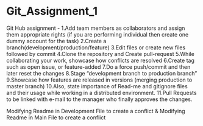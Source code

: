 # Git_Assignment_1
 Git Hub assignment - 1.Add team members as collaborators and assign them appropriate rights (if you are performing individual then create one dummy account for the task) 2.Create a branch(development/production/feature) 3.Edit files or create new files followed by commit 4.Clone the repository and Create pull-request 5.While collaborating your work, showcase how conflicts are resolved 6.Create tag such as open issue, or feature-added 7.Do a force push/commit and then later reset the changes 8.Stage “development branch to production branch” 9.Showcase how features are released in versions (merging production to master branch) 10.Also, state importance of Read-me and gitignore files and their usage while working in a distributed environment. 11.Pull Requests to be linked with e-mail to the manager who finally approves the changes.


 Modifying Readme in Development File to create a conflict & Modifying Readme in Main File to create a conflict

